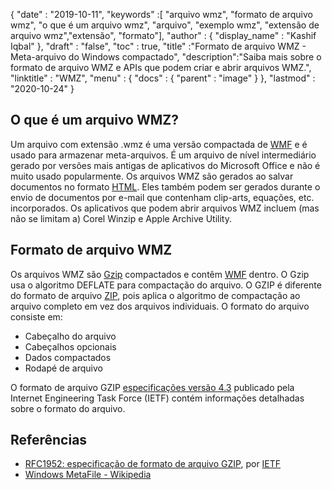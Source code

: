 {
  "date" : "2019-10-11",
  "keywords" :[ "arquivo wmz", "formato de arquivo wmz", "o que é um arquivo wmz", "arquivo", "exemplo wmz", "extensão de arquivo wmz","extensão", "formato"],
  "author" : {
    "display_name" : "Kashif Iqbal"
},
  "draft" : "false",
  "toc" : true,
  "title" :"Formato de arquivo WMZ - Meta-arquivo do Windows compactado",
  "description":"Saiba mais sobre o formato de arquivo WMZ e APIs que podem criar e abrir arquivos WMZ.",
  "linktitle" : "WMZ",
  "menu" : {
    "docs" : {
      "parent" : "image"
}
},
  "lastmod" : "2020-10-24"
}

## O que é um arquivo WMZ?

Um arquivo com extensão .wmz é uma versão compactada de [WMF](/pt/image/wmf/) e é usado para armazenar meta-arquivos. É um arquivo de nível intermediário gerado por versões mais antigas de aplicativos do Microsoft Office e não é muito usado popularmente. Os arquivos WMZ são gerados ao salvar documentos no formato [HTML](/pt/web/html/). Eles também podem ser gerados durante o envio de documentos por e-mail que contenham clip-arts, equações, etc. incorporados. Os aplicativos que podem abrir arquivos WMZ incluem (mas não se limitam a) Corel Winzip e Apple Archive Utility.

## Formato de arquivo WMZ

Os arquivos WMZ são [Gzip](/pt/compression/gz/) compactados e contêm [WMF](/pt/image/wmf/) dentro. O Gzip usa o algoritmo DEFLATE para compactação do arquivo. O GZIP é diferente do formato de arquivo [ZIP](/pt/compression/zip/), pois aplica o algoritmo de compactação ao arquivo completo em vez dos arquivos individuais. O formato do arquivo consiste em:

* Cabeçalho do arquivo
* Cabeçalhos opcionais
* Dados compactados
* Rodapé de arquivo

O formato de arquivo GZIP [especificações versão 4.3](https://datatracker.ietf.org/doc/html/rfc1952) publicado pela Internet Engineering Task Force (IETF) contém informações detalhadas sobre o formato do arquivo.

## Referências

* [RFC1952: especificação de formato de arquivo GZIP](https://datatracker.ietf.org/doc/html/rfc1952), por [IETF](https://www.ietf.org)
* [Windows MetaFile - Wikipedia](https://en.wikipedia.org/wiki/Windows_Metafile)

